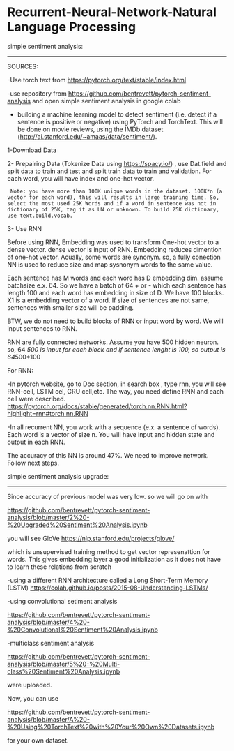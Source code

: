 # Recurrent-Neural-Network-Natural Language Processing


simple sentiment analysis:

-----------------------------

SOURCES:

-Use torch text from https://pytorch.org/text/stable/index.html  

-use repository from https://github.com/bentrevett/pytorch-sentiment-analysis  and open simple sentiment analysis in google colab

- building a machine learning model to detect sentiment (i.e. detect if a sentence is positive or negative) using PyTorch and TorchText. This will be done on movie reviews, using the IMDb dataset (http://ai.stanford.edu/~amaas/data/sentiment/).

1-Download Data

2- Prepairing Data (Tokenize Data using https://spacy.io/) , use Dat.field and split data to train and test and split train data to train and validation. For each word, you will have index and one-hot vector.

     Note: you have more than 100K unique words in the dataset. 100K*n (a vector for each word), this will results in large training time. So, select the most used 25K Words and if a word in sentence was not in dictionary of 25K, tag it as UN or unknown. To build 25K dictionary, use text.build.vocab.
     

3- Use RNN
  
  Before using RNN, Embedding was used to transform One-hot vector to a dense vector. dense vector is input of RNN. Embedding reduces dimention of one-hot vector. Acually, some words are synonym. so, a fully conection NN is used to reduce size and map sysnonym words to the same value.
  
  Each sentence has M words and each word has D embedding dim. assume batchsize e.x. 64. So we have a batch of 64 + or - which each sentence has length 100 and each word has embedding in size of D. We have 100 blocks. X1 is a embedding vector of a word.
If size of sentences are not same, sentences with smaller size will be padding.

BTW, we do not need to build blocks of RNN or input word by word. We will input sentences to RNN. 

RNN are fully connected networks. Assume you have 500 hidden neuron. so,  64 *500 is input for each block and if sentence lenght is 100, so output is 64*500*100

  For RNN:

-In pytorch website, go to Doc section, in search box , type rnn, you will see RNN-cell, LSTM cel, GRU cell,etc. The way, you need define RNN and each cell were described.
https://pytorch.org/docs/stable/generated/torch.nn.RNN.html?highlight=rnn#torch.nn.RNN

-In all recurrent NN, you work with a sequence (e.x. a sentence of words). Each word is a vector of size n. You will have input and hidden state and output in each RNN.


The accuracy of this NN is around 47%. We need to improve network.  Follow next steps.


simple sentiment analysis upgrade:

-----------------------------

Since accuracy of previous model was very low. so we will go on with

https://github.com/bentrevett/pytorch-sentiment-analysis/blob/master/2%20-%20Upgraded%20Sentiment%20Analysis.ipynb

you will see GloVe
https://nlp.stanford.edu/projects/glove/

which is unsupervised training method to get vector represenattion for words. This gives embedding layer a good initialization as it does not have to learn these relations from scratch

-using a different RNN architecture called a Long Short-Term Memory (LSTM)
https://colah.github.io/posts/2015-08-Understanding-LSTMs/

-using convolutional setiment analysis

https://github.com/bentrevett/pytorch-sentiment-analysis/blob/master/4%20-%20Convolutional%20Sentiment%20Analysis.ipynb

-multiclass sentiment analysis

https://github.com/bentrevett/pytorch-sentiment-analysis/blob/master/5%20-%20Multi-class%20Sentiment%20Analysis.ipynb

were uploaded.

Now, you can use 

https://github.com/bentrevett/pytorch-sentiment-analysis/blob/master/A%20-%20Using%20TorchText%20with%20Your%20Own%20Datasets.ipynb

for your own dataset.




